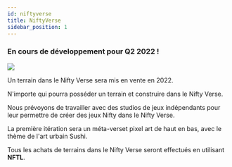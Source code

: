 ```yaml
---
id: niftyverse
title: NiftyVerse
sidebar_position: 1
---
```


### En cours de développement pour Q2 2022 !

![](/img/niftyverse-snarfy.gif)

Un terrain dans le Nifty Verse sera mis en vente en 2022.

N'importe qui pourra posséder un terrain et construire dans le Nifty Verse.

Nous prévoyons de travailler avec des studios de jeux indépendants pour leur permettre de créer des jeux Nifty dans le Nifty Verse.

La première itération sera un méta-verset pixel art de haut en bas, avec le thème de l'art urbain Sushi.

Tous les achats de terrains dans le Nifty Verse seront effectués en utilisant **NFTL**.
